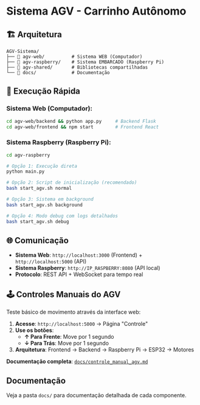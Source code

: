 # Sistema AGV - Carrinho Autônomo

## 🏗️ Arquitetura

```
AGV-Sistema/
├── 📁 agv-web/          # Sistema WEB (Computador)
├── 📁 agv-raspberry/    # Sistema EMBARCADO (Raspberry Pi)
├── 📁 agv-shared/       # Bibliotecas compartilhadas
└── 📁 docs/             # Documentação
```

## 🚀 Execução Rápida

### Sistema Web (Computador):
```bash
cd agv-web/backend && python app.py     # Backend Flask
cd agv-web/frontend && npm start        # Frontend React
```

### Sistema Raspberry (Raspberry Pi):
```bash
cd agv-raspberry

# Opção 1: Execução direta
python main.py

# Opção 2: Script de inicialização (recomendado)
bash start_agv.sh normal

# Opção 3: Sistema em background
bash start_agv.sh background

# Opção 4: Modo debug com logs detalhados
bash start_agv.sh debug
```

## 🌐 Comunicação

- **Sistema Web**: `http://localhost:3000` (Frontend) + `http://localhost:5000` (API)
- **Sistema Raspberry**: `http://IP_RASPBERRY:8080` (API local)
- **Protocolo**: REST API + WebSocket para tempo real

## 🕹️ Controles Manuais do AGV

Teste básico de movimento através da interface web:

1. **Acesse**: `http://localhost:5000` → Página "Controle"
2. **Use os botões**:
   - **↑ Para Frente**: Move por 1 segundo
   - **↓ Para Trás**: Move por 1 segundo
3. **Arquitetura**: Frontend → Backend → Raspberry Pi → ESP32 → Motores

**Documentação completa**: [`docs/controle_manual_agv.md`](docs/controle_manual_agv.md)

##  Documentação

Veja a pasta `docs/` para documentação detalhada de cada componente.
